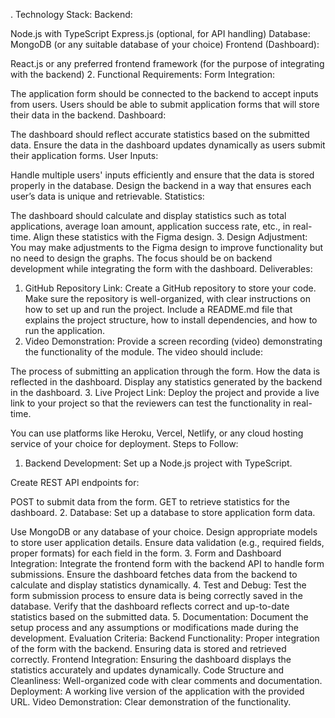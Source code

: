 . Technology Stack:
Backend:

Node.js with TypeScript
Express.js (optional, for API handling)
Database: MongoDB (or any suitable database of your choice)
Frontend (Dashboard):

React.js or any preferred frontend framework (for the purpose of integrating with the backend)
2. Functional Requirements:
Form Integration:

The application form should be connected to the backend to accept inputs from users.
Users should be able to submit application forms that will store their data in the backend.
Dashboard:

The dashboard should reflect accurate statistics based on the submitted data.
Ensure the data in the dashboard updates dynamically as users submit their application forms.
User Inputs:

Handle multiple users' inputs efficiently and ensure that the data is stored properly in the database.
Design the backend in a way that ensures each user’s data is unique and retrievable.
Statistics:

The dashboard should calculate and display statistics such as total applications, average loan amount, application success rate, etc., in real-time.
Align these statistics with the Figma design.
3. Design Adjustment:
You may make adjustments to the Figma design to improve functionality but no need to design the graphs.
The focus should be on backend development while integrating the form with the dashboard.
Deliverables:
1. GitHub Repository Link:
Create a GitHub repository to store your code.
Make sure the repository is well-organized, with clear instructions on how to set up and run the project.
Include a README.md file that explains the project structure, how to install dependencies, and how to run the application.
2. Video Demonstration:
Provide a screen recording (video) demonstrating the functionality of the module. The video should include:

The process of submitting an application through the form.
How the data is reflected in the dashboard.
Display any statistics generated by the backend in the dashboard.
3. Live Project Link:
Deploy the project and provide a live link to your project so that the reviewers can test the functionality in real-time.

You can use platforms like Heroku, Vercel, Netlify, or any cloud hosting service of your choice for deployment.
Steps to Follow:
1. Backend Development:
Set up a Node.js project with TypeScript.

Create REST API endpoints for:

POST to submit data from the form.
GET to retrieve statistics for the dashboard.
2. Database:
Set up a database to store application form data.

Use MongoDB or any database of your choice.
Design appropriate models to store user application details.
Ensure data validation (e.g., required fields, proper formats) for each field in the form.
3. Form and Dashboard Integration:
Integrate the frontend form with the backend API to handle form submissions.
Ensure the dashboard fetches data from the backend to calculate and display statistics dynamically.
4. Test and Debug:
Test the form submission process to ensure data is being correctly saved in the database.
Verify that the dashboard reflects correct and up-to-date statistics based on the submitted data.
5. Documentation:
Document the setup process and any assumptions or modifications made during the development.
Evaluation Criteria:
Backend Functionality: Proper integration of the form with the backend. Ensuring data is stored and retrieved correctly.
Frontend Integration: Ensuring the dashboard displays the statistics accurately and updates dynamically.
Code Structure and Cleanliness: Well-organized code with clear comments and documentation.
Deployment: A working live version of the application with the provided URL.
Video Demonstration: Clear demonstration of the functionality.
